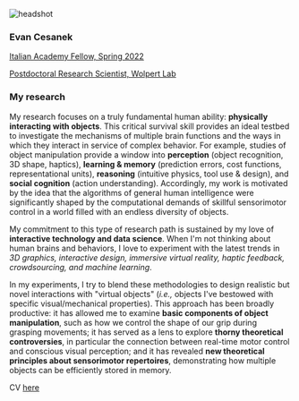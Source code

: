![headshot](/assets/evan.jpg)
### Evan Cesanek

[Italian Academy Fellow, Spring 2022](https://italianacademy.columbia.edu)

[Postdoctoral Research Scientist, Wolpert Lab](https://wolpertlab.neuroscience.columbia.edu)

### My research
My research focuses on a truly fundamental human ability: **physically interacting with objects**. This critical survival skill provides an ideal testbed to investigate the mechanisms of multiple brain functions and the ways in which they interact in service of complex behavior. For example, studies of object manipulation provide a window into **perception** (object recognition, 3D shape, haptics), **learning & memory** (prediction errors, cost functions, representational units), **reasoning** (intuitive physics, tool use & design), and **social cognition** (action understanding). Accordingly, my work is motivated by the idea that the algorithms of general human intelligence were significantly shaped by the computational demands of skillful sensorimotor control in a world filled with an endless diversity of objects.

My commitment to this type of research path is sustained by my love of **interactive technology and data science**. When I'm not thinking about human brains and behaviors, I love to experiment with the latest trends in _3D graphics, interactive design, immersive virtual reality, haptic feedback, crowdsourcing, and machine learning_.

In my experiments, I try to blend these methodologies to design realistic but novel interactions with "virtual objects" (_i.e.,_ objects I've bestowed with specific visual/mechanical properties). This approach has been broadly productive: it has allowed me to examine **basic components of object manipulation**, such as how we control the shape of our grip during grasping movements; it has served as a lens to explore **thorny theoretical controversies**, in particular the connection between real-time motor control and conscious visual perception; and it has revealed **new theoretical principles about sensorimotor repertoires**, demonstrating how multiple objects can be efficiently stored in memory.

CV [here](/assets/cv.pdf)
